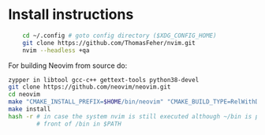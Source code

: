 # Install instructions

```bash
    cd ~/.config # goto config directory ($XDG_CONFIG_HOME)
    git clone https://github.com/ThomasFeher/nvim.git
    nvim --headless +qa
```

For building Neovim from source do:

```bash
zypper in libtool gcc-c++ gettext-tools python38-devel
git clone https://github.com/neovim/neovim.git
cd neovim
make "CMAKE_INSTALL_PREFIX=$HOME/bin/neovim" "CMAKE_BUILD_TYPE=RelWithDebInfo"
make install
hash -r # in case the system nvim is still executed although ~/bin is placed in
        # front of /bin in $PATH
```
